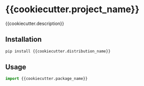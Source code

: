 # {{cookiecutter.project_name}}

{{cookiecutter.description}}

## Installation

```bash
pip install {{cookiecutter.distribution_name}}
```

## Usage

```python
import {{cookiecutter.package_name}}
```
